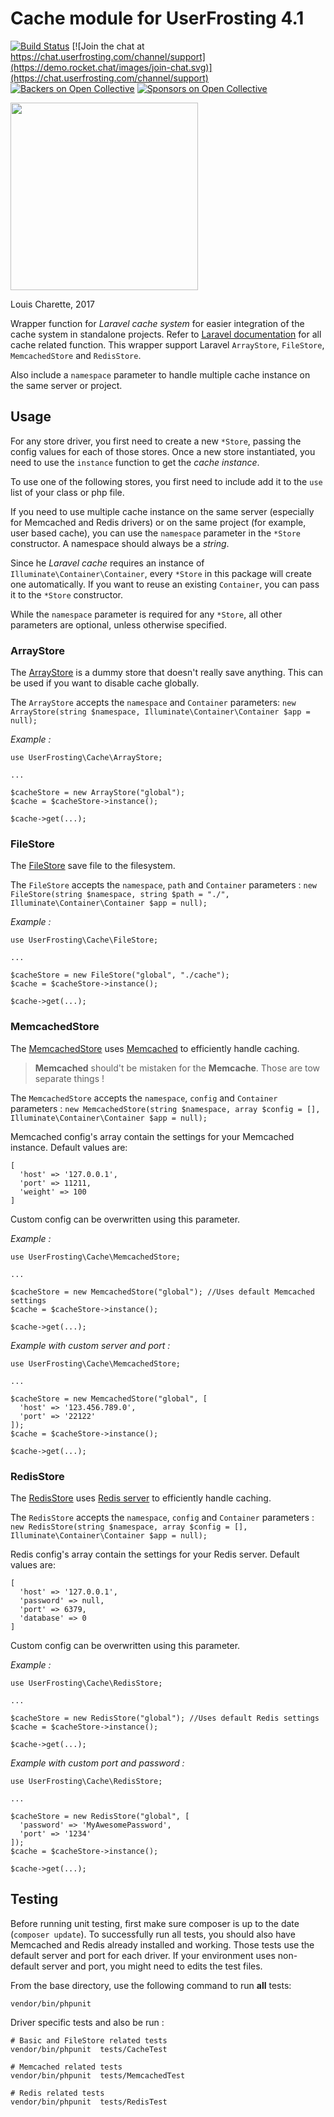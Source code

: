 # Cache module for UserFrosting 4.1

[![Build Status](https://travis-ci.org/userfrosting/cache.svg?branch=master)](https://travis-ci.org/userfrosting/cache) [![Join the chat at https://chat.userfrosting.com/channel/support](https://demo.rocket.chat/images/join-chat.svg)](https://chat.userfrosting.com/channel/support) [![Backers on Open Collective](https://opencollective.com/userfrosting/backers/badge.svg)](#backers) [![Sponsors on Open Collective](https://opencollective.com/userfrosting/sponsors/badge.svg)](#sponsors)

<a href="https://opencollective.com/userfrosting#backer" target="_blank">
  <img src="https://opencollective.com/userfrosting/donate/button.png?color=blue" width=300 />
</a>

Louis Charette, 2017

Wrapper function for *Laravel cache system* for easier integration of the cache system in standalone projects. Refer to [Laravel documentation](https://laravel.com/docs/5.4/cache) for all cache related function. This wrapper support Laravel `ArrayStore`, `FileStore`, `MemcachedStore` and `RedisStore`.

Also include a `namespace` parameter to handle multiple cache instance on the same server or project.

## Usage

For any store driver, you first need to create a new `*Store`, passing the config values for each of those stores. Once a new store instantiated, you need to use the `instance` function to get the *cache instance*.

To use one of the following stores, you first need to include add it to the `use` list of your class or php file.

If you need to use multiple cache instance on the same server (especially for Memcached and Redis drivers) or on the same project (for example, user based cache), you can use the `namespace` parameter in the `*Store` constructor. A namespace should always be a *string*.

Since he *Laravel cache* requires an instance of `Illuminate\Container\Container`, every `*Store` in this package will create
one automatically. If you want to reuse an existing `Container`, you can pass it to the `*Store` constructor.

While the `namespace` parameter is required for any `*Store`, all other parameters are optional, unless otherwise specified.

### ArrayStore
The [ArrayStore](https://laravel.com/api/5.4/Illuminate/Cache/ArrayStore.html) is a dummy store that doesn't really save anything. This can be used if you want to disable cache globally.

The `ArrayStore` accepts the `namespace` and `Container` parameters: `new ArrayStore(string $namespace, Illuminate\Container\Container $app = null);`

*Example :*
```
use UserFrosting\Cache\ArrayStore;

...

$cacheStore = new ArrayStore("global");
$cache = $cacheStore->instance();

$cache->get(...);
```

### FileStore

The [FileStore](https://laravel.com/api/5.4/Illuminate/Cache/FileStore.html) save file to the filesystem.

The `FileStore` accepts the `namespace`, `path` and `Container` parameters : `new FileStore(string $namespace, string $path = "./", Illuminate\Container\Container $app = null);`

*Example :*
```
use UserFrosting\Cache\FileStore;

...

$cacheStore = new FileStore("global", "./cache");
$cache = $cacheStore->instance();

$cache->get(...);
```

### MemcachedStore

The [MemcachedStore](https://laravel.com/api/5.4/Illuminate/Cache/MemcachedStore.html) uses [Memcached](http://www.memcached.org) to efficiently handle caching.

> **Memcached** should't be mistaken for the **Memcache**. Those are tow separate things !

The `MemcachedStore` accepts the `namespace`, `config` and `Container` parameters : `new MemcachedStore(string $namespace, array $config = [], Illuminate\Container\Container $app = null);`

Memcached config's array contain the settings for your Memcached instance. Default values are:
```
[
  'host' => '127.0.0.1',
  'port' => 11211,
  'weight' => 100
]
```

Custom config can be overwritten using this parameter.

*Example :*
```
use UserFrosting\Cache\MemcachedStore;

...

$cacheStore = new MemcachedStore("global"); //Uses default Memcached settings
$cache = $cacheStore->instance();

$cache->get(...);
```

*Example with custom server and port :*
```
use UserFrosting\Cache\MemcachedStore;

...

$cacheStore = new MemcachedStore("global", [
  'host' => '123.456.789.0',
  'port' => '22122'
]);
$cache = $cacheStore->instance();

$cache->get(...);
```

### RedisStore

The [RedisStore](https://laravel.com/api/5.4/Illuminate/Cache/RedisStore.html) uses [Redis server](https://redis.io) to efficiently handle caching.

The `RedisStore` accepts the `namespace`, `config` and `Container` parameters : `new RedisStore(string $namespace, array $config = [], Illuminate\Container\Container $app = null);`

Redis config's array contain the settings for your Redis server. Default values are:
```
[
  'host' => '127.0.0.1',
  'password' => null,
  'port' => 6379,
  'database' => 0
]
```

Custom config can be overwritten using this parameter.

*Example :*
```
use UserFrosting\Cache\RedisStore;

...

$cacheStore = new RedisStore("global"); //Uses default Redis settings
$cache = $cacheStore->instance();

$cache->get(...);
```

*Example with custom port and password :*
```
use UserFrosting\Cache\RedisStore;

...

$cacheStore = new RedisStore("global", [
  'password' => 'MyAwesomePassword',
  'port' => '1234'
]);
$cache = $cacheStore->instance();

$cache->get(...);
```

## Testing

Before running unit testing, first make sure composer is up to the date (`composer update`). To successfully run all tests, you should also have Memcached and Redis already installed and working. Those tests use the default server and port for each driver. If your environment uses non-default server and port, you might need to edits the test files.

From the base directory, use the following command to run **all** tests:
```
vendor/bin/phpunit
```

Driver specific tests and also be run :
```
# Basic and FileStore related tests
vendor/bin/phpunit  tests/CacheTest

# Memcached related tests
vendor/bin/phpunit  tests/MemcachedTest

# Redis related tests
vendor/bin/phpunit  tests/RedisTest
```

